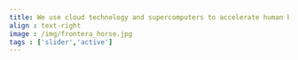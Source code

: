 ```yaml
---
title: We use cloud technology and supercomputers to accelerate human brain discovery and education
align : text-right
image : /img/frontera_horse.jpg
tags : ['slider','active']
---
```

